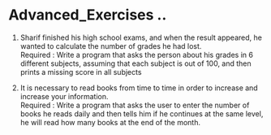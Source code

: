 # Advanced_Exercises ..

1. Sharif finished his high school exams, and when the result appeared, he wanted to calculate the number of grades he had lost.  
   Required : Write a program that asks the person about his grades in 6 different subjects, assuming that each subject is out of 100, and then prints a missing score in all subjects

2. It is necessary to read books from time to time in order to increase and increase your information.  
   Required : Write a program that asks the user to enter the number of books he reads daily and then tells him if he continues at the same level, he will read how many books at the end of the month.

